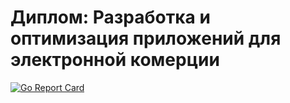 # Диплом: Разработка и оптимизация приложений для электронной комерции

[![Go Report Card](https://goreportcard.com/badge/github.com/blackPavlin/shop)](https://goreportcard.com/report/github.com/blackPavlin/shop)
